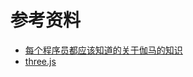 



# 参考资料
- [每个程序员都应该知道的关于伽马的知识](https://blog.johnnovak.net/2016/09/21/what-every-coder-should-know-about-gamma/)
- [three.js](https://threejs.org/docs/#manual/zh)